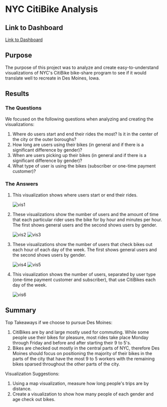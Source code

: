# NYC CitiBike Analysis
## Link to Dashboard
[Link to Dashboard](https://public.tableau.com/app/profile/amir.shirazi/viz/bikesharing_16259568928530/Story1)

## Purpose
The purpose of this project was to analyze and create easy-to-understand visualizations of NYC's CitiBike bike-share program to see if it would translate well to recreate in Des Moines, Iowa.

## Results
### The Questions
We focused on the following questions when analyzing and creating the visualizations:
1. Where do users start and end their rides the most? Is it in the center of the city or the outer boroughs?
2. How long are users using their bikes (in general and if there is a significant difference by gender)?
3. When are users picking up their bikes (in general and if there is a significant difference by gender)?
4. What type of user is using the bikes (subscriber or one-time payment customer)?

### The Answers
1. This visualization shows where users start or end their rides.

    ![vis1](images/vis1.png)

2. These visualizations show the number of users and the amount of time that each particular rider uses the bike for by hour and minutes per hour. The first shows general users and the second shows users by gender.

    ![vis2](images/vis2.png)
    ![vis3](images/vis3.png)

3. These visualizations show the number of users that check bikes out each hour of each day of the week. The first shows general users and the second shows users by gender.

    ![vis4](images/vis4.png)
    ![vis5](images/vis5.png)

4. This visualization shows the number of users, separated by user type (one-time payment customer and subscriber), that use CitiBikes each day of the week.

    ![vis6](images/vis6.png)


## Summary
Top Takeaways if we choose to pursue Des Moines:
1. CitiBikes are by and large mostly used for commuting. While some people use their bikes for pleasure, most rides take place Monday through Friday and before and after starting their 9 to 5's.
2. Bikes are checked out mostly in the central parts of NYC, therefore Des Moines should focus on positioning the majority of their bikes in the parts of the city that have the most 9 to 5 workers with the remaining bikes sparsed throughout the other parts of the city.

Visualization Suggestions:
1. Using a map visualization, measure how long people's trips are by distance.
2. Create a visualization to show how many people of each gender and age check out bikes.